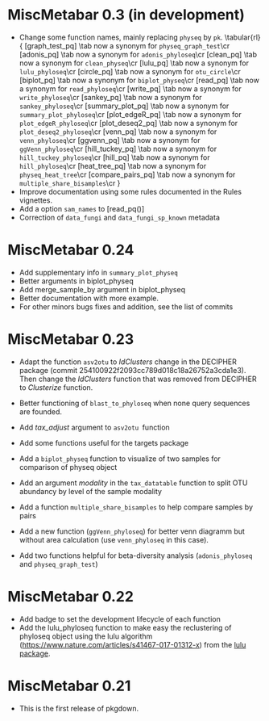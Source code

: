 # MiscMetabar 0.3 (in development)

* Change some function names, mainly replacing `physeq` by `pk`.
\tabular{rl}{
  [graph_test_pq] \tab now a synonym for `physeq_graph_test`\cr
  [adonis_pq] \tab now a synonym for `adonis_phyloseq`\cr
  [clean_pq] \tab now a synonym for `clean_physeq`\cr
  [lulu_pq] \tab now a synonym for `lulu_phyloseq`\cr
  [circle_pq] \tab now a synonym for `otu_circle`\cr
  [biplot_pq] \tab now a synonym for `biplot_physeq`\cr
  [read_pq] \tab now a synonym for `read_phyloseq`\cr
  [write_pq] \tab now a synonym for `write_phyloseq`\cr
  [sankey_pq] \tab now a synonym for `sankey_phyloseq`\cr
  [summary_plot_pq] \tab now a synonym for `summary_plot_phyloseq`\cr
  [plot_edgeR_pq] \tab now a synonym for `plot_edgeR_phyloseq`\cr
  [plot_deseq2_pq] \tab now a synonym for `plot_deseq2_phyloseq`\cr
  [venn_pq] \tab now a synonym for `venn_phyloseq`\cr
  [ggvenn_pq] \tab now a synonym for `ggVenn_phyloseq`\cr
  [hill_tuckey_pq] \tab now a synonym for `hill_tuckey_phyloseq`\cr
  [hill_pq] \tab now a synonym for `hill_phyloseq`\cr
  [heat_tree_pq] \tab now a synonym for `physeq_heat_tree`\cr
  [compare_pairs_pq] \tab now a synonym for `multiple_share_bisamples`\cr
}
* Improve documentation using some rules documented in the Rules vignettes.
* Add a option `sam_names` to [read_pq()]
* Correction of `data_fungi` and `data_fungi_sp_known` metadata


# MiscMetabar 0.24

* Add supplementary info in `summary_plot_physeq`
* Better arguments in biplot_physeq
* Add merge_sample_by argument in biplot_physeq
* Better documentation with more example.
* For other minors bugs fixes and addition, see the list of commits

# MiscMetabar 0.23

* Adapt the function `asv2otu` to *IdClusters* change in the DECIPHER package (commit 254100922f2093cc789d018c18a26752a3cda1e3). Then change the *IdClusters* function that was removed from DECIPHER to *Clusterize* function.

* Better functioning of `blast_to_phyloseq` when none query sequences are founded.

* Add *tax_adjust* argument to `asv2otu `function

* Add some functions useful for the targets package

* Add a `biplot_physeq` function to visualize of two samples for comparison of physeq object

* Add an argument *modality* in the `tax_datatable` function to split OTU abundancy by level of the sample modality

* Add a function `multiple_share_bisamples` to help compare samples by pairs

* Add a new function (`ggVenn_phyloseq`) for better venn diagramm but without area calculation (use `venn_phyloseq` in this case).

* Add two functions helpful for beta-diversity analysis (`adonis_phyloseq` and `physeq_graph_test`)

# MiscMetabar 0.22

* Add badge to set the development lifecycle of each function
* Add the lulu_phyloseq function to make easy the reclustering of phyloseq object using the lulu algorithm (https://www.nature.com/articles/s41467-017-01312-x) from the [lulu package](https://github.com/adrientaudiere/lulu).


# MiscMetabar 0.21

* This is the first release of pkgdown.

